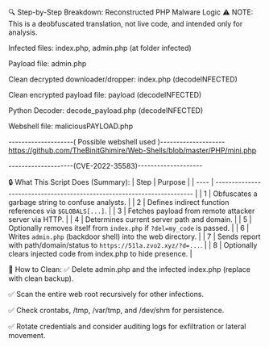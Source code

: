 🔍 Step-by-Step Breakdown: Reconstructed PHP Malware Logic
⚠️ NOTE: This is a deobfuscated translation, not live code, and intended only for analysis.

Infected files: index.php, admin.php (at folder infected)

Payload file: admin.php

Clean decrypted downloader/dropper: index.php (decodeINFECTED)

Clean encrypted payload file: payload (decodeINFECTED)

Python Decoder: decode_payload.php (decodeINFECTED)

Webshell file: maliciousPAYLOAD.php 


--------------------( Possible webshell used )--------------------
https://github.com/TheBinitGhimire/Web-Shells/blob/master/PHP/mini.php

--------------------(CVE-2022-35583)--------------------


🔒 What This Script Does (Summary):
| Step | Purpose                                                                 |
| ---- | ----------------------------------------------------------------------- |
| 1    | Obfuscates a garbage string to confuse analysts.                        |
| 2    | Defines indirect function references via `$GLOBALS[...]`.               |
| 3    | Fetches payload from remote attacker server via HTTP.                   |
| 4    | Determines current server path and domain.                              |
| 5    | Optionally removes itself from `index.php` if `?del=my_code` is passed. |
| 6    | Writes `admin.php` (backdoor shell) into the web directory.             |
| 7    | Sends report with path/domain/status to `https://51la.zvo2.xyz/?d=...`. |
| 8    | Optionally clears injected code from index.php to hide presence.        |


🧼 How to Clean:
✅ Delete admin.php and the infected index.php (replace with clean backup).

✅ Scan the entire web root recursively for other infections.

✅ Check crontabs, /tmp, /var/tmp, and /dev/shm for persistence.

✅ Rotate credentials and consider auditing logs for exfiltration or lateral movement.

